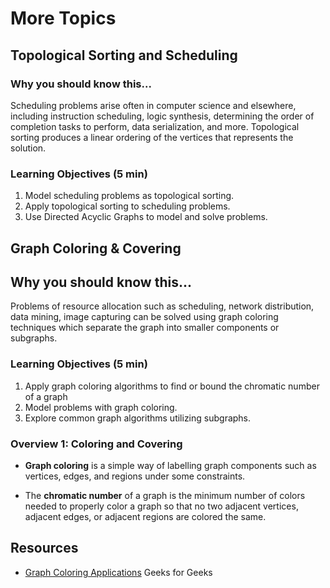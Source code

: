 # More Topics

## Topological Sorting and Scheduling


### Why you should know this...
Scheduling problems arise often in computer science and elsewhere, including instruction scheduling, logic synthesis, determining the order of completion tasks to perform, data serialization, and more.  Topological sorting produces a linear ordering of the vertices that represents the solution.


### Learning Objectives (5 min)

1. Model scheduling problems as topological sorting.
1. Apply topological sorting to scheduling problems.
1. Use Directed Acyclic Graphs to model and solve problems.


## Graph Coloring & Covering

## Why you should know this...
Problems of resource allocation such as scheduling, network distribution, data mining, image capturing can be solved using graph coloring techniques which separate the graph into smaller components or subgraphs.  


### Learning Objectives (5 min)

1. Apply graph coloring algorithms to find or bound the chromatic number of a graph
1. Model problems with graph coloring.
1. Explore common graph algorithms utilizing subgraphs.



### Overview 1: Coloring and Covering
- **Graph coloring** is a simple way of labelling graph components such as vertices, edges, and regions under some constraints.

- The **chromatic number** of a graph is the minimum number of colors needed to properly color a graph so that no two adjacent vertices, adjacent edges, or adjacent regions are colored the same.




## Resources
- [Graph Coloring Applications](https://www.geeksforgeeks.org/graph-coloring-applications/) Geeks for Geeks
